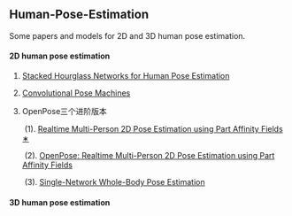 ## Human-Pose-Estimation

Some papers and models for 2D and 3D human pose estimation.

#### 2D human pose estimation

1. [Stacked Hourglass Networks for Human Pose Estimation](https://arxiv.org/abs/1603.06937v2)

2. [Convolutional Pose Machines](https://arxiv.org/abs/1602.00134v4)

3. OpenPose三个进阶版本

   ​	(1).  [Realtime Multi-Person 2D Pose Estimation using Part Affinity Fields ∗](https://arxiv.org/abs/1611.08050v2)

   ​	(2).  [OpenPose: Realtime Multi-Person 2D Pose Estimation using Part Affinity Fields](https://arxiv.org/abs/1812.08008v2)

   ​	(3). [Single-Network Whole-Body Pose Estimation](https://arxiv.org/abs/1909.134230)

   

#### 3D human pose estimation

